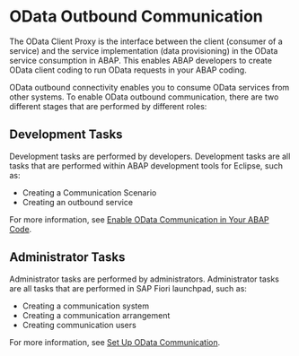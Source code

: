 <!-- loio811b5231f77e4987abe8e985e32f70a1 -->

# OData Outbound Communication

The OData Client Proxy is the interface between the client \(consumer of a service\) and the service implementation \(data provisioning\) in the OData service consumption in ABAP. This enables ABAP developers to create OData client coding to run OData requests in your ABAP coding.

OData outbound connectivity enables you to consume OData services from other systems. To enable OData outbound communication, there are two different stages that are performed by different roles:



<a name="loio811b5231f77e4987abe8e985e32f70a1__section_kt2_xyw_kzb"/>

## Development Tasks

Development tasks are performed by developers. Development tasks are all tasks that are performed within ABAP development tools for Eclipse, such as:

-   Creating a Communication Scenario
-   Creating an outbound service

For more information, see [Enable OData Communication in Your ABAP Code](enable-odata-communication-in-your-abap-code-8134df4.md).



<a name="loio811b5231f77e4987abe8e985e32f70a1__section_n1y_czw_kzb"/>

## Administrator Tasks

Administrator tasks are performed by administrators. Administrator tasks are all tasks that are performed in SAP Fiori launchpad, such as:

-   Creating a communication system
-   Creating a communication arrangement
-   Creating communication users

For more information, see [Set Up OData Communication](set-up-odata-communication-28db688.md).

